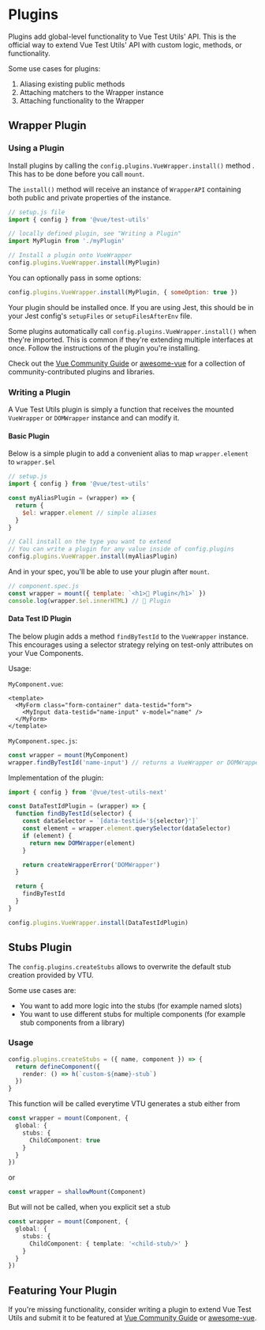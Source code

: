 # Plugins

Plugins add global-level functionality to Vue Test Utils' API. This is the
official way to extend Vue Test Utils' API with custom logic, methods, or
functionality.

Some use cases for plugins:

1.  Aliasing existing public methods
1.  Attaching matchers to the Wrapper instance
1.  Attaching functionality to the Wrapper

## Wrapper Plugin

### Using a Plugin

Install plugins by calling the `config.plugins.VueWrapper.install()` method
. This has to be done before you call `mount`.

The `install()` method will receive an instance of `WrapperAPI` containing both
public and private properties of the instance.

```js
// setup.js file
import { config } from '@vue/test-utils'

// locally defined plugin, see "Writing a Plugin"
import MyPlugin from './myPlugin'

// Install a plugin onto VueWrapper
config.plugins.VueWrapper.install(MyPlugin)
```

You can optionally pass in some options:

```js
config.plugins.VueWrapper.install(MyPlugin, { someOption: true })
```

Your plugin should be installed once. If you are using Jest, this should be in your Jest config's `setupFiles` or `setupFilesAfterEnv` file.

Some plugins automatically call `config.plugins.VueWrapper.install()` when
they're imported. This is common if they're extending multiple interfaces at
once. Follow the instructions of the plugin you're installing.

Check out the [Vue Community Guide](https://vue-community.org/guide/ecosystem/testing.html) or [awesome-vue](https://github.com/vuejs/awesome-vue#test) for a collection of community-contributed plugins and libraries.

### Writing a Plugin

A Vue Test Utils plugin is simply a function that receives the mounted
`VueWrapper` or `DOMWrapper` instance and can modify it.

#### Basic Plugin

Below is a simple plugin to add a convenient alias to map `wrapper.element` to `wrapper.$el`

```js
// setup.js
import { config } from '@vue/test-utils'

const myAliasPlugin = (wrapper) => {
  return {
    $el: wrapper.element // simple aliases
  }
}

// Call install on the type you want to extend
// You can write a plugin for any value inside of config.plugins
config.plugins.VueWrapper.install(myAliasPlugin)
```

And in your spec, you'll be able to use your plugin after `mount`.

```js
// component.spec.js
const wrapper = mount({ template: `<h1>🔌 Plugin</h1>` })
console.log(wrapper.$el.innerHTML) // 🔌 Plugin
```

#### Data Test ID Plugin

The below plugin adds a method `findByTestId` to the `VueWrapper` instance. This encourages using a selector strategy relying on test-only attributes on your Vue Components.

Usage:

`MyComponent.vue`:

```vue
<template>
  <MyForm class="form-container" data-testid="form">
    <MyInput data-testid="name-input" v-model="name" />
  </MyForm>
</template>
```

`MyComponent.spec.js`:

```js
const wrapper = mount(MyComponent)
wrapper.findByTestId('name-input') // returns a VueWrapper or DOMWrapper
```

Implementation of the plugin:

```js
import { config } from '@vue/test-utils-next'

const DataTestIdPlugin = (wrapper) => {
  function findByTestId(selector) {
    const dataSelector = `[data-testid='${selector}']`
    const element = wrapper.element.querySelector(dataSelector)
    if (element) {
      return new DOMWrapper(element)
    }

    return createWrapperError('DOMWrapper')
  }

  return {
    findByTestId
  }
}

config.plugins.VueWrapper.install(DataTestIdPlugin)
```

## Stubs Plugin

The `config.plugins.createStubs` allows to overwrite the default stub creation provided by VTU.

Some use cases are:
* You want to add more logic into the stubs (for example named slots)
* You want to use different stubs for multiple components (for example stub components from a library)

### Usage

```typescript
config.plugins.createStubs = ({ name, component }) => {
  return defineComponent({
    render: () => h(`custom-${name}-stub`)
  })
}
```

This function will be called everytime VTU generates a stub either from
```typescript
const wrapper = mount(Component, {
  global: {
    stubs: {
      ChildComponent: true
    }
  }
})
```
or 
```typescript
const wrapper = shallowMount(Component)
```

But will not be called, when you explicit set a stub
```typescript
const wrapper = mount(Component, {
  global: {
    stubs: {
      ChildComponent: { template: '<child-stub/>' }
    }
  }
})
```

## Featuring Your Plugin

If you're missing functionality, consider writing a plugin to extend Vue Test
Utils and submit it to be featured at [Vue Community Guide](https://vue-community.org/guide/ecosystem/testing.html) or [awesome-vue](https://github.com/vuejs/awesome-vue#test).
